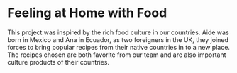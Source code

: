 # Feeling at Home with Food

This project was inspired by the rich food culture in our countries. Aide was born in Mexico and Ana in Ecuador, as two foreigners in the UK, they joined forces to bring popular recipes from their native countries in to a new place. The recipes chosen are both favorite from our team and are also important culture products of their countries.
